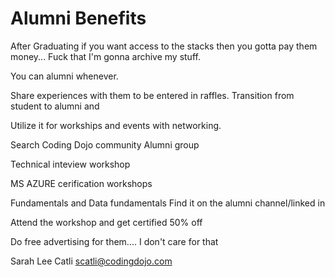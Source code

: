 # Alumni Benefits

After Graduating if you want access to the stacks then you gotta pay them money... Fuck that I'm gonna archive my stuff.

You can alumni whenever.

Share experiences with them to be entered in raffles. Transition from student to alumni and 

Utilize it for workships and events with networking.    

Search Coding Dojo community Alumni group

Technical inteview workshop

MS AZURE cerification workshops

Fundamentals and Data fundamentals
Find it on the alumni channel/linked in

Attend the workshop and get certified 50% off

Do free advertising for them.... I don't care for that


Sarah Lee Catli
scatli@codingdojo.com